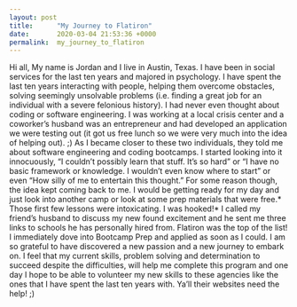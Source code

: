 ```yaml
---
layout: post
title:      "My Journey to Flatiron"
date:       2020-03-04 21:53:36 +0000
permalink:  my_journey_to_flatiron
---
```



Hi all, 
        My name is Jordan and I live in Austin, Texas. I have been in social services for the last ten years and majored in psychology. I have spent the last ten years interacting with people, helping them overcome obstacles, solving seemingly unsolvable problems (i.e. finding a great job for an individual with a severe felonious history). I had never even thought about coding or software engineering. I was working at a local crisis center and a coworker’s husband was an entrepreneur and had developed an application we were testing out (it got us free lunch so we were very much into the idea of helping out). ;) As I became closer to these two individuals, they told me about software engineering and coding bootcamps. I started looking into it innocuously, “I couldn’t possibly learn that stuff. It’s so hard” or “I have no basic framework or knowledge. I wouldn’t even know where to start” or even “How silly of me to entertain this thought.” For some reason though, the idea kept coming back to me. I would be getting ready for my day and just look into another camp or look at some prep materials that were free.* Those first few lessons were intoxicating. I was hooked!* I called my friend’s husband to discuss my new found excitement and he sent me three links to schools he has personally hired from. Flatiron was the top of the list! I immediately dove into Bootcamp Prep and applied as soon as I could. I am so grateful to have discovered a new passion and a new journey to embark on. I feel that my current skills, problem solving and determination to succeed despite the difficulties, will help me complete this program and one day I hope to be able to volunteer my new skills to these agencies like the ones that I have spent the last ten years with. Ya’ll their websites need the help! ;)

